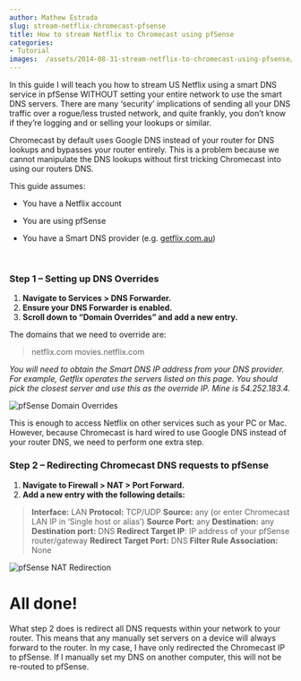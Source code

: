 ```yaml
---
author: Mathew Estrada
slug: stream-netflix-chromecast-pfsense
title: How to stream Netflix to Chromecast using pfSense
categories:
- Tutorial
images:  /assets/2014-08-31-stream-netflix-to-chromecast-using-pfsense/
---
```


In this guide I will teach you how to stream US Netflix using a smart DNS service in pfSense WITHOUT setting your entire network to use the smart DNS servers.
There are many ‘security’ implications of sending all your DNS traffic over a rogue/less trusted network, and quite frankly, you don’t know if they’re logging and or selling your lookups or similar.

Chromecast by default uses Google DNS instead of your router for DNS lookups and bypasses your router entirely. This is a problem because we cannot manipulate the DNS lookups without first tricking Chromecast into using our routers DNS.

This guide assumes:

- You have a Netflix account

- You are using pfSense

- You have a Smart DNS provider (e.g. [getflix.com.au](http://getflix.com.au/))

  ​



### Step 1 – Setting up DNS Overrides

1. **Navigate to Services > DNS Forwarder.**
2. **Ensure your DNS Forwarder is enabled.**
3. **Scroll down to “Domain Overrides” and add a new entry.**
   ​

The domains that we need to override are:

> netflix.com
> movies.netflix.com

*You will need to obtain the Smart DNS IP address from your DNS provider. For example, Getflix operates the servers listed on this page. You should pick the closest server and use this as the override IP. Mine is 54.252.183.4.*

![pfSense Domain Overrides]({{page.images}}domainoverride.png)

This is enough to access Netflix on other services such as your PC or Mac. However, because Chromecast is hard wired to use Google DNS instead of your router DNS, we need to perform one extra step.



### Step 2 – Redirecting Chromecast DNS requests to pfSense

1. **Navigate to Firewall > NAT > Port Forward.**
2. **Add a new entry with the following details:**

> **Interface:** LAN
> **Protocol:** TCP/UDP
> **Source:** any (or enter Chromecast LAN IP in ‘Single host or alias’)
> **Source Port:** any
> **Destination:** any
> **Destination port:** DNS
> **Redirect Target IP**: IP address of your pfSense router/gateway
> **Redirect Target Port:** DNS
> **Filter Rule Association:** None
>

 

![pfSense NAT Redirection]({{page.images}}nat.png)

 

# All done!

What step 2 does is redirect all DNS requests within your network to your router. This means that any manually set servers on a device will always forward to the router. In my case, I have only redirected the Chromecast IP to pfSense. If I manually set my DNS on another computer, this will not be re-routed to pfSense.